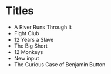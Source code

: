 # Titles

- A River Runs Through It
- Fight Club
- 12 Years a Slave
- The Big Short
- 12 Monkeys
- New input
- The Curious Case of Benjamin Button
